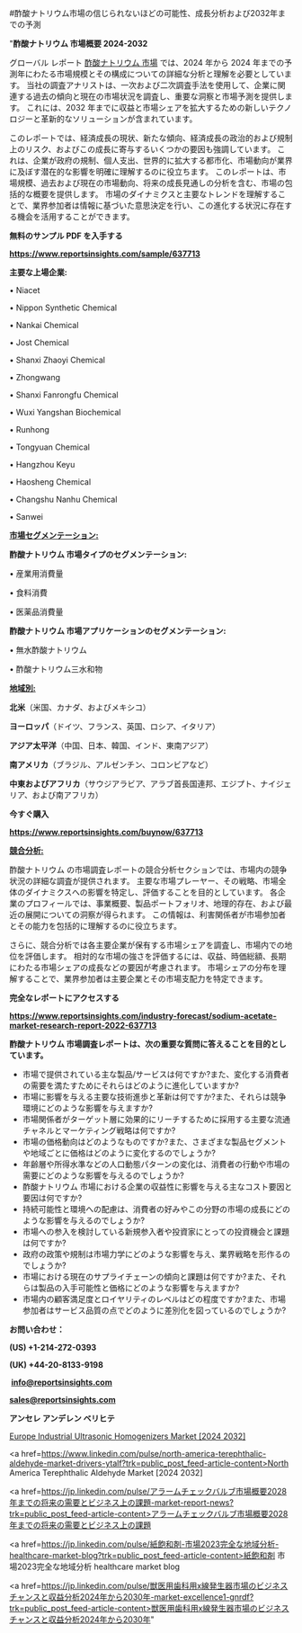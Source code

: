 #酢酸ナトリウム市場の信じられないほどの可能性、成長分析および2032年までの予測

"<strong>酢酸ナトリウム 市場概要 2024-2032</strong>

グローバル レポート <a href=https://www.reportsinsights.com/sample/637713>酢酸ナトリウム 市場</a> では、2024 年から 2024 年までの予測年にわたる市場規模とその構成についての詳細な分析と理解を必要としています。 当社の調査アナリストは、一次および二次調査手法を使用して、企業に関連する過去の傾向と現在の市場状況を調査し、重要な洞察と市場予測を提供します。 これには、2032 年までに収益と市場シェアを拡大​​するための新しいテクノロジーと革新的なソリューションが含まれています。

このレポートでは、経済成長の現状、新たな傾向、経済成長の政治的および規制上のリスク、およびこの成長に寄与するいくつかの要因も強調しています。 これは、企業が政府の規制、個人支出、世界的に拡大する都市化、市場動向が業界に及ぼす潜在的な影響を明確に理解するのに役立ちます。 このレポートは、市場規模、過去および現在の市場動向、将来の成長見通しの分析を含む、市場の包括的な概要を提供します。 市場のダイナミクスと主要なトレンドを理解することで、業界参加者は情報に基づいた意思決定を行い、この進化する状況に存在する機会を活用することができます。

<strong><b>無料のサンプル PDF を入手する</b></strong>

<a href=https://www.reportsinsights.com/sample/637713><strong><u>https://www.reportsinsights.com/sample/637713</u></strong></a>

<strong>主要な上場企業:</strong>

• Niacet

• Nippon Synthetic Chemical

• Nankai Chemical

• Jost Chemical

• Shanxi Zhaoyi Chemical

• Zhongwang

• Shanxi Fanrongfu Chemical

• Wuxi Yangshan Biochemical

• Runhong

• Tongyuan Chemical

• Hangzhou Keyu

• Haosheng Chemical

• Changshu Nanhu Chemical

• Sanwei

<strong><u>市場セグメンテーション</u></strong><strong><u>:</u></strong>

<strong>酢酸ナトリウム 市場タイプのセグメンテーション:</strong>

• 産業用消費量

• 食料消費

• 医薬品消費量

<strong>酢酸ナトリウム 市場アプリケーションのセグメンテーション:</strong>

• 無水酢酸ナトリウム

• 酢酸ナトリウム三水和物

<strong><u>地域別</u></strong><strong><u>:</u></strong>

<strong>北米</strong>（米国、カナダ、およびメキシコ）

<strong>ヨーロッパ</strong>（ドイツ、フランス、英国、ロシア、イタリア）

<strong>アジア太平洋</strong>（中国、日本、韓国、インド、東南アジア）

<strong>南アメリカ</strong>（ブラジル、アルゼンチン、コロンビアなど）

<strong>中東およびアフリカ</strong>（サウジアラビア、アラブ首長国連邦、エジプト、ナイジェリア、および南アフリカ）

<strong>今すぐ購入</strong>

<a href=https://www.reportsinsights.com/buynow/637713><strong><u>https://www.reportsinsights.com/buynow/637713</u></strong></a>

<strong><u>競合分析:</u></strong>

酢酸ナトリウム の市場調査レポートの競合分析セクションでは、市場内の競争状況の詳細な調査が提供されます。 主要な市場プレーヤー、その戦略、市場全体のダイナミクスへの影響を特定し、評価することを目的としています。 各企業のプロフィールでは、事業概要、製品ポートフォリオ、地理的存在、および最近の展開についての洞察が得られます。 この情報は、利害関係者が市場参加者とその能力を包括的に理解するのに役立ちます。

さらに、競合分析では各主要企業が保有する市場シェアを調査し、市場内での地位を評価します。 相対的な市場の強さを評価するには、収益、時価総額、長期にわたる市場シェアの成長などの要因が考慮されます。 市場シェアの分布を理解することで、業界参加者は主要企業とその市場支配力を特定できます。

<strong>完全なレポートにアクセスする</strong>

<a href=https://www.reportsinsights.com/industry-forecast/sodium-acetate-market-research-report-2022-637713><strong><u><b>https://www.reportsinsights.com/industry-forecast/sodium-acetate-market-research-report-2022-637713</b></u></strong></a>

<strong><b>酢酸ナトリウム 市場調査レポートは、次の重要な質問に答えることを目的としています。</b></strong>
<ul>
  <li>市場で提供されている主な製品/サービスは何ですか?また、変化する消費者の需要を満たすためにそれらはどのように進化していますか?</li>
  <li>市場に影響を与える主要な技術進歩と革新は何ですか?また、それらは競争環境にどのような影響を与えますか?</li>
  <li>市場関係者がターゲット層に効果的にリーチするために採用する主要な流通チャネルとマーケティング戦略は何ですか?</li>
  <li>市場の価格動向はどのようなものですか?また、さまざまな製品セグメントや地域ごとに価格はどのように変化するのでしょうか?</li>
  <li>年齢層や所得水準などの人口動態パターンの変化は、消費者の行動や市場の需要にどのような影響を与えるのでしょうか?</li>
  <li>酢酸ナトリウム 市場における企業の収益性に影響を与える主なコスト要因と要因は何ですか?</li>
  <li>持続可能性と環境への配慮は、消費者の好みやこの分野の市場の成長にどのような影響を与えるのでしょうか?</li>
  <li>市場への参入を検討している新規参入者や投資家にとっての投資機会と課題は何ですか?</li>
  <li>政府の政策や規制は市場力学にどのような影響を与え、業界戦略を形作るのでしょうか?</li>
  <li>市場における現在のサプライチェーンの傾向と課題は何ですか?また、それらは製品の入手可能性と価格にどのような影響を与えますか?</li>
  <li>市場内の顧客満足度とロイヤリティのレベルはどの程度ですか?また、市場参加者はサービス品質の点でどのように差別化を図っているのでしょうか?</li>
</ul>
<strong>お問い合わせ：</strong>

<strong>(US) +1-214-272-0393</strong>

<strong>(UK) +44-20-8133-9198</strong>

<strong> </strong><a href=info@reportsinsights.com><strong><u>info@reportsinsights.com</u></strong></a>

<a href=sales@reportsinsights.com><strong><u>sales@reportsinsights.com</u></strong></a>

<strong>アンセレ アンデレン ベリヒテ</strong>

<a href=https://www.linkedin.com/pulse/europe-industrial-ultrasonic-homogenizers-markets-vimrc/>Europe Industrial Ultrasonic Homogenizers Market [2024 2032]</a>

<a href=https://www.linkedin.com/pulse/north-america-terephthalic-aldehyde-market-drivers-ytalf?trk=public_post_feed-article-content>North America Terephthalic Aldehyde Market [2024 2032]</a>

<a href=https://jp.linkedin.com/pulse/アラームチェックバルブ市場概要2028年までの将来の需要とビジネス上の課題-market-report-news?trk=public_post_feed-article-content>アラームチェックバルブ市場概要2028年までの将来の需要とビジネス上の課題</a>

<a href=https://jp.linkedin.com/pulse/紙飽和剤-市場2023完全な地域分析-healthcare-market-blog?trk=public_post_feed-article-content>紙飽和剤 市場2023完全な地域分析 healthcare market blog</a>

<a href=https://jp.linkedin.com/pulse/獣医用歯科用x線発生器市場のビジネスチャンスと収益分析2024年から2030年-market-excellence1-gnrdf?trk=public_post_feed-article-content>獣医用歯科用x線発生器市場のビジネスチャンスと収益分析2024年から2030年</a>"
